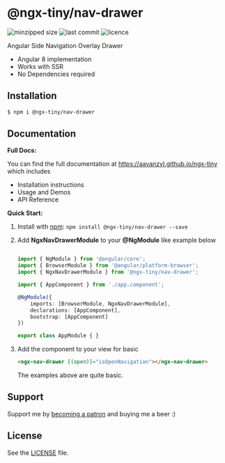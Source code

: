# @ngx-tiny/nav-drawer

![minzipped size](https://img.shields.io/bundlephobia/minzip/@ngx-tiny/nav-drawer?style=for-the-badge)
![last commit](https://img.shields.io/github/last-commit/aavanzyl/ngx-tiny?style=for-the-badge)
![licence](https://img.shields.io/npm/l/@ngx-tiny/nav-drawer?style=for-the-badge)

Angular Side Navigation Overlay Drawer

* Angular 8 implementation
* Works with SSR
* No Dependencies required

## Installation

```sh
$ npm i @ngx-tiny/nav-drawer
```

## Documentation

__Full Docs:__

You can find the full documentation at https://aavanzyl.github.io/ngx-tiny which includes
* Installation instructions
* Usage and Demos
* API Reference

__Quick Start:__

1. Install with [npm](https://www.npmjs.com): `npm install @ngx-tiny/nav-drawer --save`

2. Add __NgxNavDrawerModule__ to your __@NgModule__ like example below
    ```typescript

    import { NgModule } from '@angular/core';
    import { BrowserModule } from '@angular/platform-browser';
    import { NgxNavDrawerModule } from '@ngx-tiny/nav-drawer';

    import { AppComponent } from './app.component';

    @NgModule({
        imports: [BrowserModule, NgxNavDrawerModule],
        declarations: [AppComponent],
        bootstrap: [AppComponent]
    })

    export class AppModule { }

    ```
 4. Add the component to your view for basic
    ```html
    <ngx-nav-drawer [(open)]="isOpenNavigation"></ngx-nav-drawer>
    ```
    The examples above are quite basic. 
    
## Support

Support me by [becoming a patron](https://www.patreon.com/bePatron?u=27640996) and buying me a beer :) 

## License
See the [LICENSE][license] file.


[license]: /LICENSE
[contributing]: /CONTRIBUTING.md
[docs]: /DOCUMENTATION.md 
